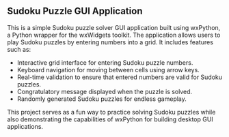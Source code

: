 ## Sudoku Puzzle GUI Application

This is a simple Sudoku puzzle solver GUI application built using wxPython, a Python wrapper for the wxWidgets toolkit. The application allows users to play Sudoku puzzles by entering numbers into a grid. It includes features such as:

- Interactive grid interface for entering Sudoku puzzle numbers.
- Keyboard navigation for moving between cells using arrow keys.
- Real-time validation to ensure that entered numbers are valid for Sudoku puzzles.
- Congratulatory message displayed when the puzzle is solved.
- Randomly generated Sudoku puzzles for endless gameplay.

This project serves as a fun way to practice solving Sudoku puzzles while also demonstrating the capabilities of wxPython for building desktop GUI applications.

